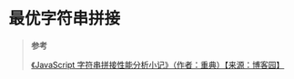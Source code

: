 # 最优字符串拼接

> **参考**
>
> [《JavaScript 字符串拼接性能分析小记》（作者：重典）【来源：博客园】](https://www.cnblogs.com/chsword/archive/2012/06/17/javascript-string-concat-performance.html)
